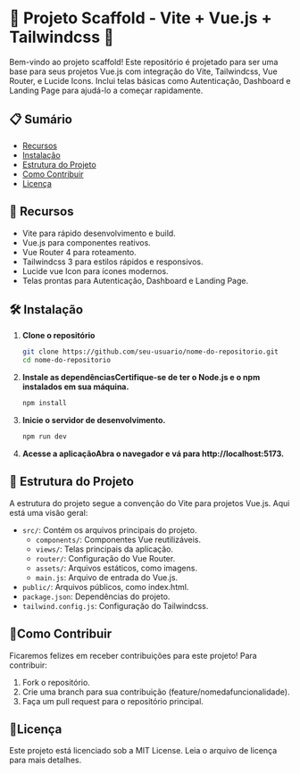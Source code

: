 # 🌟 Projeto Scaffold - Vite + Vue.js + Tailwindcss 🌟

Bem-vindo ao projeto scaffold! Este repositório é projetado para ser uma base para seus projetos Vue.js com integração do Vite, Tailwindcss, Vue Router, e Lucide Icons. Inclui telas básicas como Autenticação, Dashboard e Landing Page para ajudá-lo a começar rapidamente.

## 📋 Sumário

- [Recursos](#recursos)
- [Instalação](#instalação)
- [Estrutura do Projeto](#estrutura-do-projeto)
- [Como Contribuir](#como-contribuir)
- [Licença](#licença)

## 🚀 Recursos

- Vite para rápido desenvolvimento e build.
- Vue.js para componentes reativos.
- Vue Router 4 para roteamento.
- Tailwindcss 3 para estilos rápidos e responsivos.
- Lucide vue Icon para ícones modernos.
- Telas prontas para Autenticação, Dashboard e Landing Page.

## 🛠️ Instalação

1. **Clone o repositório**

   ```bash
   git clone https://github.com/seu-usuario/nome-do-repositorio.git
   cd nome-do-repositorio
   ```

2. **Instale as dependênciasCertifique-se de ter o Node.js e o npm instalados em sua máquina.**

   ```bash
   npm install
   ```

3. **Inicie o servidor de desenvolvimento.**

   ```bash
   npm run dev
   ```

4. **Acesse a aplicaçãoAbra o navegador e vá para http://localhost:5173.**

## 📁 Estrutura do Projeto

A estrutura do projeto segue a convenção do Vite para projetos Vue.js. Aqui está uma visão geral:

- `src/`: Contém os arquivos principais do projeto.
  - `components/`: Componentes Vue reutilizáveis.
  - `views/`: Telas principais da aplicação.
  - `router/`: Configuração do Vue Router.
  - `assets/`: Arquivos estáticos, como imagens.
  - `main.js`: Arquivo de entrada do Vue.js.
- `public/`: Arquivos públicos, como index.html.
- `package.json`: Dependências do projeto.
- `tailwind.config.js`: Configuração do Tailwindcss.

## 🤝Como Contribuir

Ficaremos felizes em receber contribuições para este projeto! Para contribuir:

1. Fork o repositório.
2. Crie uma branch para sua contribuição (feature/nomedafuncionalidade).
3. Faça um pull request para o repositório principal.

## 📄Licença

Este projeto está licenciado sob a MIT License. Leia o arquivo de licença para mais detalhes.
